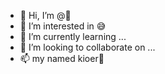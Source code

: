 - 👋 Hi, I’m @🤗
- 👀 I’m interested in 😅
- 🌱 I’m currently learning ...
- 💞️ I’m looking to collaborate on ...
- 📫 my named kioer🤗

<!---
ghgddj/ghgddj is a ✨ special ✨ repository because its `README.md` (this file) appears on your GitHub profile.
You can click the Preview link to take a look at your changes.
--->
